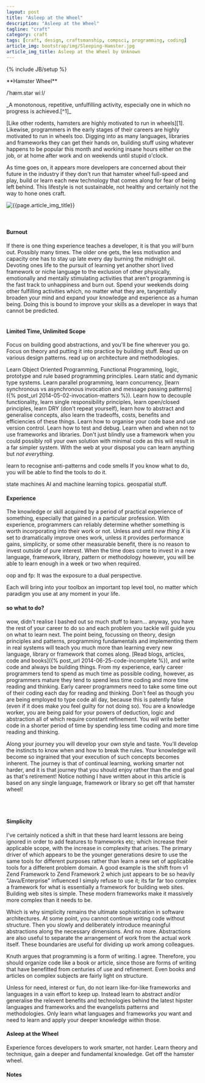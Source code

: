 ```yaml
---
layout: post
title: "Asleep at the Wheel"
description: "Asleep at the Wheel"
tagline: "craft"
category: craft
tags: [craft, design, craftsmanship, compsci, programming, coding]
article_img: bootstrap/img/Sleeping-Hamster.jpg
article_img_title: Asleep at the Wheel by Unknown
---
```

{% include JB/setup %}
<div class="intro">
<div class="intro-txt">
<span markdown="span">
**Hamster Wheel**
</span>

/ˈhæm.stər wiːl/ 

<p>
<span markdown="span">_A monotonous, repetitive, unfulfilling activity, especially one in which no progress is achieved.[^1]_</span>
</p>

<p>
<span markdown="span">[Like other rodents, hamsters are highly motivated to run in wheels][1].</span> Likewise, programmers in the early stages of their careers are highly motivated to run in wheels too. Digging into as many languages, libraries and frameworks they can get their hands on, building stuff using whatever happens to be popular this month and working insane hours either on the job, or at home after work and on weekends until stupid o'clock.
</p>

<p>
As time goes on, it appears more developers are concerned about their future in the industry if they don't run that hamster wheel full-speed and play, build or learn each new technology that comes along for fear of being left behind. This lifestyle is not sustainable, not healthy and certainly not the way to hone ones craft.
</p>

</div>
<div class="intro-img-border">
<div class="intro-img-bevel">
<div class="intro-img">
<img class="article-image" title="{{page.article_img_title}}" src="{{ASSET_PATH}}/{{page.article_img}}"/>
</div>
</div>
</div>
</div>
<br/>
<br/>

#### Burnout 
If there is one thing experience teaches a developer, it is that you _will_ burn out. Possibly many times. The older one gets, the less motivation and capacity one has to stay up late every day burning the midnight oil. Devoting ones life to the pursuit of learning yet another short lived framework or niche language to the exclusion of other physically, emotionally and mentally stimulating activities that aren't programming is the fast track to unhappiness and burn out. Spend your weekends doing other fulfilling activities which, no matter what they are, tangentially broaden your mind and expand your knowledge and experience as a human being. Doing this is bound to improve your skills as a developer in ways that cannot be predicted. 
<br/>
<br/>


#### Limited Time, Unlimited Scope
Focus on building good abstractions, and you'll be fine wherever you go.
Focus on theory and putting it into practice by building stuff.
Read up on various design patterns. read up on architecture and methodologies.

Learn Object Oriented Programming, Functional Programming, logic, prototype and rule based programming principles. Learn static and dymanic type systems. Learn parallel programming, learn concurrency, [learn synchronous vs asynchronous invocation and message passing patterns]({% post_url 2014-05-02-invocation-matters %}). Learn how to decouple functionality, learn single responsibility principles, learn open/closed principles, learn DRY (don't repeat yourself), learn how to abstract and generalise concepts, also learn the tradeoffs, costs, benefits and efficiencies of these things. Learn how to organise your code base and use version control. Learn how to test and debug. Learn when and when not to use frameworks and libraries. Don't just blindly use a framework when you could possibly roll your own solution with minimal code as this will result in a far simpler system. With the web at your disposal you can learn anything but _not everything_.

learn to recognise anti-patterns and code smells
If you know what to do, you will be able to find the tools to do it.

state machines
AI and machine learning topics.
geospatial stuff.

#### Experience
The knowledge or skill acquired by a period of practical experience of something, especially that gained in a particular profession.
With experience, programmers can reliably determine whether something is worth incorporating into their work or not. Unless and until _new thing X_ is set to dramatically improve ones work, unless it provides performance gains, simplicity, or some other measurable benefit, there is no reason to invest outside of pure interest. When the time does come to invest in a new language, framework, library, pattern or methodology however, you will be able to learn enough in a week or two when required.

oop and fp: It was the exposure to a dual perspective.

Each will bring into your toolbox an important top level tool, no matter which paradigm you use at any moment in your life.



#### so what to do?
wow, didn't realise I bashed out so much stuff to learn... anyway, you have the rest of your career to do so and each problem you tackle will guide you on what to learn next. The point being, focussing on theory, design principles and patterns, programming fundamentals and implementing them in real systems will teach you much more than learning every new language, library or framework that comes along. [Read blogs, articles, code and books]({% post_url 2014-06-25-code-incomplete %}), and write code and always be building things. From my experience, early career programmers tend to spend as much time as possible coding, however, as programmers mature they tend to spend less time coding and more time reading and thinking. Early career programmers need to take some time out of their coding each day for reading and thinking. Don't feel as though you are being employed to type code all day, because this is patently false (even if it does make you feel guilty for not doing so). You are a knowledge worker, you are being paid for your powers of deduction, logic and abstraction all of which require constant refinement. You _will_ write better code in a shorter period of time by spending less time coding and more time reading and thinking.


Along your journey you will develop your own style and taste. You'll develop the instincts to know when and how to break the rules. Your knowledge will become so ingrained that your execution of such concepts becomes inherent. The journey is that of continual learning, working smarter not harder, and it is that journey that you should enjoy rather than the end goal as that's retirement! Notice nothing I have written about in this article is based on any single language, framework or library so get off that hamster wheel!




<br/>
<br/>



 
 
 
 
 
#### Simplicity

I've certainly noticed a shift in that these hard learnt lessons are being ignored in order to add features to frameworks etc; which increase their applicable scope, with the increase in complexity that arises. The primary driver of which appears to be the younger generations desire to use the same tools for different purposes rather than learn a new set of applicable tools for a different problem domain. A good example is the shift from v1 Zend Framework to Zend Framework 2 which just appears to be so heavily "Java/Enterprise" influenced I simply refuse to use it; its far far too complex a framework for what is essentially a framework for building web sites. Building web sites is simple. These modern frameworks make it massively more complex than it needs to be.

Which is why simplicity remains the ultimate sophistication in software architectures. At some point, you cannot continue writing code without structure. Then you slowly and deliberately introduce meaningful abstractions along the necessary dimensions.
And no more.
Abstractions are also useful to separate the arrangement of work from the actual work itself. These boundaries are useful for dividing up work among colleagues.

Knuth argues that programming is a form of writing. I agree. Therefore, you should organize code like a book or article, since those are forms of writing that have benefitted from centuries of use and refinement.
Even books and articles on complex subjects are fairly light on structure.


Unless for need, interest or fun, do not learn like-for-like frameworks and languages in a vain effort to keep up. Instead learn to abstract and/or generalise the relevent benefits and technologies behind the latest hipster languages and frameworks and the evangelists patterns and methodologies. 
Only learn what languages and frameworks _you_ want and need to learn and apply your deeper knowledge within those. 


#### Asleep at the Wheel
Experience forces developers to work smarter, not harder.
Learn theory and technique, gain a deeper and fundamental knowledge. Get off the hamster wheel.



[1]:http://en.wikipedia.org/wiki/Hamster_wheel
[2]:http://en.wiktionary.org/wiki/hamster_wheel


#### Notes
[^1]:[http://en.wiktionary.org/wiki/hamster_wheel][2]